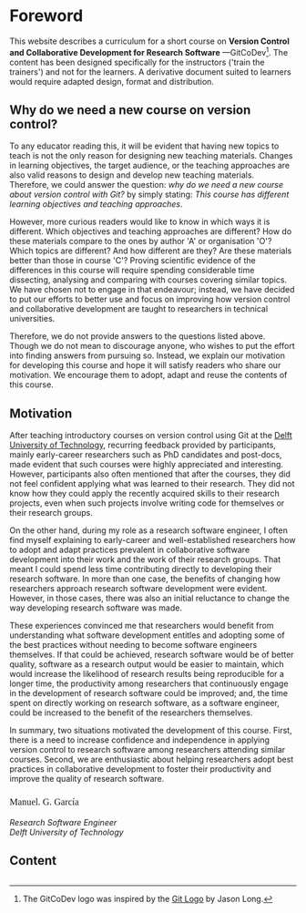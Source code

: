 <link rel="preconnect" href="https://fonts.googleapis.com">
<link rel="preconnect" href="https://fonts.gstatic.com" crossorigin>
<link href="https://fonts.googleapis.com/css2?family=Dancing+Script:wght@400..700&display=swap" rel="stylesheet">
<style>
h3.dancing {
  font-family: "Dancing Script", cursive;
  font-optical-sizing: auto;
  font-weight: 500;
  font-style: normal;
}
</style>


# Foreword

This website describes a curriculum for a short course on **Version Control and Collaborative Development for Research Software** &mdash;GitCoDev[^logo]. 
The content has been designed specifically for the instructors ('train the trainers') and not for the learners. A derivative document suited to learners would require adapted design, format and distribution.

## Why do we need a new course on version control?
To any educator reading this, it will be evident that having new topics to teach is not the only reason for designing new teaching materials. 
Changes in learning objectives, the target audience, or the teaching approaches are also valid reasons to 
design and develop new teaching materials.  
Therefore, we could answer the question: *why do we need a new course  about version control with Git?* by simply stating: 
*This course has different learning objectives and teaching approaches*. 

However, more curious readers would like to know in which ways it is different. Which objectives and teaching approaches are different? 
How do these materials compare to the ones by author 'A' or organisation 'O'? 
Which topics are different? And how different are they? 
Are these materials better than those in course 'C'?
Proving scientific evidence of the differences in this course will require spending considerable time dissecting, analysing and comparing with courses covering similar topics.
We have chosen not to engage in that endeavour; instead, we have decided to put our efforts to better use and focus on improving how version control and collaborative development are taught to researchers in technical universities.

Therefore, we do not provide answers to the questions listed above. Though we do not mean to discourage anyone, 
who wishes to put the effort into finding answers from pursuing so. 
Instead, we explain our motivation for developing this course and hope it will satisfy readers who share our motivation. We encourage them to adopt, adapt and reuse the contents of this course.

## Motivation
After teaching introductory courses on version control using Git at the [Delft University of Technology](https://www.tudelft.nl/), 
recurring feedback provided by participants, mainly early-career researchers such as PhD candidates and post-docs, made evident that such courses were highly appreciated and interesting. However, participants also often mentioned that after the courses, they did not feel confident applying what was learned to their research.
They did not know how they could apply the recently acquired skills to their research projects, 
even when such projects involve writing code for themselves or their research groups.

On the other hand, during my role as a research software engineer, I often find myself explaining to early-career and well-established researchers how to adopt and adapt practices prevalent in collaborative software development into their work and the work of their research groups. That meant I could spend less time contributing directly to developing their research software. In more than one case, the benefits of changing how researchers approach research software development were evident. 
However, in those cases, there was also an initial reluctance to change the way developing research software was made. 

These experiences convinced me that researchers would benefit from understanding what software development entitles and adopting some of the best practices without needing to become software engineers themselves. 
If that could be achieved, research software would be of better quality, software as a research output would be easier to maintain, which would increase the likelihood of research results being reproducible for a longer time, the productivity among researchers that continuously engage in the development of research software could be improved; and,  the time spent on directly working on research software, as a software engineer, could be increased to the benefit of the researchers themselves. 

In summary, two situations motivated the development of this course. First, there is a need to increase confidence and independence in applying version control to research software among researchers attending similar courses. Second, we are enthusiastic about helping researchers adopt best practices in collaborative development to foster their productivity and improve the quality of research software. 

<h3 class="dancing">Manuel. G. García</h3>

*Research Software Engineer* <br>
*Delft University of Technology*

## Content

```{tableofcontents}
```

[^logo]: The GitCoDev logo was inspired by the [Git Logo](https://git-scm.com/downloads/logos) by Jason Long.  
